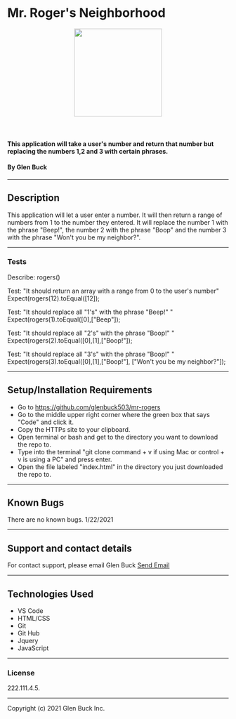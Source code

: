 # Mr. Roger's Neighborhood

<div align="center">
<img src="https://github.com/glenbuck503.png" width="200px" height="auto" >
</div>
<br>
<br>

#### This application will take a user's number and return that number but replacing the numbers 1,2 and 3 with certain phrases.

#### By Glen Buck

<hr>

## Description

This application will let a user enter a number. It will then return a range of numbers from 1 to the number they entered. It will replace the number 1 with the phrase "Beep!", the number 2 with the phrase "Boop" and the number 3 with the phrase "Won't you be my neighbor?".

<hr>

### Tests

Describe: rogers()

Test: "It should return an array with a range from 0 to the user's number"
Expect(rogers(12).toEqual([12]);

Test: "It should replace all "1's" with the phrase "Beep!" "
Expect(rogers(1).toEqual([0],["Beep"]);

Test: "It should replace all "2's" with the phrase "Boop!" "
Expect(rogers(2).toEqual([0],[1],["Boop!"]);

Test: "It should replace all "3's" with the phrase "Boop!" "
Expect(rogers(3).toEqual([0],[1],["Boop!"], ["Won't you be my neighbor?"]);

<hr>

## Setup/Installation Requirements

- Go to https://github.com/glenbuck503/mr-rogers
- Go to the middle upper right corner where the green box that says "Code" and click it.
- Copy the HTTPs site to your clipboard.
- Open terminal or bash and get to the directory you want to download the repo to.
- Type into the terminal "git clone command + v if using Mac or control + v is using a PC" and press enter.
- Open the file labeled "index.html" in the directory you just downloaded the repo to.
<hr>

## Known Bugs

There are no known bugs. 1/22/2021

<hr>

## Support and contact details

For contact support, please email Glen Buck <a href = "mailto: glenbuck@gamil.com">Send Email</a>

<hr>

## Technologies Used

- VS Code
- HTML/CSS
- Git
- Git Hub
- Jquery
- JavaScript
<hr>

### License

222.111.4.5.
<hr>

Copyright (c) 2021 Glen Buck Inc.
